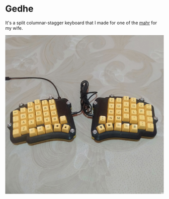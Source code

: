# Gedhe

It's a split columnar-stagger keyboard that I made for one of
the [mahr](https://en.wikipedia.org/wiki/Mahr) for my wife.

![gedhe complete](gedhe-complete.jpg)
